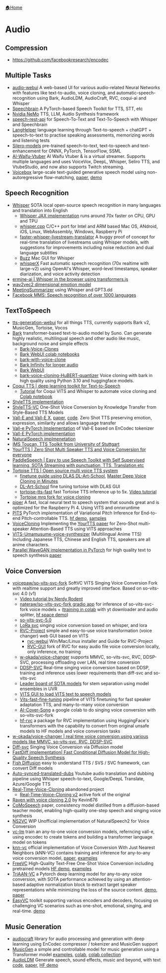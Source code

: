 [🏠Home](README.md)

# Audio
## Compression
- https://github.com/facebookresearch/encodec

## Multiple Tasks
- [audio-webui](https://github.com/gitmylo/audio-webui) A web-based UI for various audio-related Neural Networks with features like text-to-audio, voice cloning, and automatic-speech-recognition using Bark, AudioLDM, AudioCraft, RVC, coqui-ai and Whisper
- [Speechbrain](https://github.com/speechbrain/speechbrain) A PyTorch-based Speech Toolkit for TTS, STT, etc
- [Nvidia NeMo](https://github.com/NVIDIA/NeMo) TTS, LLM, Audio Synthesis framework
- [speech-rest-api](https://github.com/askrella/speech-rest-api) for Speech-To-Text and Text-To-Speech with Whisper and Speechbrain
- [LangHelper](https://github.com/NsLearning/LangHelper) language learning through Text-to-speech + chatGPT + speech-to-text to practise speaking assessments, memorizing words and listening tests
- [Silero-models](https://github.com/snakers4/silero-models) pre-trained speech-to-text, text-to-speech and text-enhancement for ONNX, PyTorch, TensorFlow, SSML
- [AI-Waifu-Vtuber](https://github.com/ardha27/AI-Waifu-Vtuber) AI Waifu Vtuber & is a virtual streamer. Supports multiple languages and uses VoiceVox, DeepL, Whisper, Seliro TTS, and VtubeStudio, and now also supports Twitch streaming.
- [Voicebox](https://ai.facebook.com/blog/voicebox-generative-ai-model-speech/) large-scale text-guided generative speech model using non-autoregressive flow-matching, [paper](https://research.facebook.com/publications/voicebox-text-guided-multilingual-universal-speech-generation-at-scale/), [demo](https://voicebox.metademolab.com)



## Speech Recognition
- [Whisper](https://github.com/openai/whisper) SOTA local open-source speech recognition in many languages and translation into English
  - [Whisper JAX implementation](https://github.com/sanchit-gandhi/whisper-jax) runs around 70x faster on CPU, GPU and TPU
  - [whisper.cpp](https://github.com/ggerganov/whisper.cpp) C/C++ port for Intel and ARM based Mac OS, ANdroid, iOS, Linux, WebAssembly, Windows, Raspberry Pi
  - [faster-whisper-livestream-translator](https://github.com/JonathanFly/faster-whisper-livestream-translator) A buggy proof of concept for real-time translation of livestreams using Whisper models, with suggestions for improvements including noise reduction and dual language subtitles
  - [Buzz](https://github.com/chidiwilliams/buzz) Mac GUI for Whisper
  - [whisperX](https://github.com/m-bain/whisperX) Fast automatic speech recognition (70x realtime with large-v2) using OpenAI's Whisper, word-level timestamps, speaker diarization, and voice activity detection
- [ermine-ai | Whisper in the browser using transformers.js](https://github.com/vishnumenon/ermine-ai)
- [wav2vec2 dimensional emotion model](https://github.com/audeering/w2v2-how-to)
- [MeetingSummarizer](https://github.com/rajpdus/MeetingSummarizer) using Whisper and GPT3.dd
- [Facebook MMS: Speech recognition of over 1000 languages](https://github.com/facebookresearch/fairseq/tree/main/examples/mms)

## TextToSpeech
-   [tts-generation-webui](https://github.com/rsxdalv/tts-generation-webui) for all things TTS, currently supports Bark v2, MusicGen, Tortoise, Vocos
-   [Bark](https://github.com/suno-ai/bark) transformer-based text-to-audio model by Suno. Can generate highly realistic, multilingual speech and other audio like music, background noise and simple effects
    -   [Bark-Voice-Clones](https://github.com/nikaskeba/Bark-Voice-Clones)
    -   [Bark WebUI colab notebooks](https://github.com/camenduru/bark-colab)
    -   [bark-with-voice-clone](https://github.com/serp-ai/bark-with-voice-clone)
    -   [Bark Infinity for longer audio](https://github.com/JonathanFly/bark)
    -   [Bark WebUI](https://github.com/makawy7/bark-webui)
    -   [bark-voice-cloning-HuBERT-quantizer](https://github.com/gitmylo/bark-voice-cloning-HuBERT-quantizer) Voice cloning with bark in high quality using Python 3.10 and huggingface models.
-   [Coqui TTS | deep learning toolkit for Text-to-Speech](https://github.com/coqui-ai/TTS)
    -   [Tutorial](https://www.youtube.com/watch?v=dfmlyXHQOwE) for Coqui VITS and Whisper to automate voice cloning and [Colab notebook](https://colab.research.google.com/drive/1Swo0GH_PjjAMqYYV6He9uFaq5TQsJ7ZH?usp=sharing#scrollTo=nSrZbKCXxalg)
-   [StyleTTS implementation](https://github.com/yl4579/StyleTTS)
  -   [StyleTTS-VC](https://github.com/yl4579/StyleTTS-VC) One-Shot Voice Conversion by Knowledge Transfer from Style-Based TTS Models
-   [Vall-E and Vall-E X](https://valle-demo.github.io/), [paper](https://arxiv.org/abs/2301.02111), [code](https://github.com/enhuiz/vall-e). Zero Shot TTS preserving emotion, expression, similarity and allows language transfer
  -  [Vall-e PyTorch Implementation](https://github.com/enhuiz/vall-e) of Vall-E based on EnCodec tokenizer
  -  [Vall-E PyTorch implementation](https://github.com/lifeiteng/vall-e)
-   [NaturalSpeech implmenetation](https://github.com/heatz123/naturalspeech)
-   [IMS Toucan, TTS Toolkit from University of Stuttgart](https://github.com/digitalphonetics/ims-toucan)
-   [YourTTS | Zero Shot Multi Speaker TTS and Voice Conversion for everyone](https://github.com/Edresson/YourTTS)
-   [PaddleSpeech | Easy to use Speech Toolkit with Self Supervised learning, SOTA Streaming with punctuation, TTS, Translation etc](https://github.com/PaddlePaddle/PaddleSpeech)
-   [Tortoise TTS | Open source multi voice TTS system](https://github.com/neonbjb/tortoise-tts)
    -   [finetune guide using DLAS DL-Art-School](https://www.youtube.com/watch?v=lnIq4SFFXWs), [Master Deep Voice Cloning in Minutes](https://youtu.be/OiMRlqcgDL0)
    -   [DL-Art-School](https://github.com/152334H/DL-Art-School) fine tuning tortoise with DLAS GUI
    -   [tortoise-tts-fast](https://github.com/152334H/tortoise-tts-fast) fast Tortoise TTS inference up to 5x. [Video tutorial](https://www.youtube.com/watch?v=8i4T5v1Fl_M)
    -   [Tortoise mrq fork for voice cloning](https://git.ecker.tech/mrq/ai-voice-cloning)
-   [piper](https://github.com/rhasspy/piper) A fast, local neural text to speech system that sounds great and is optimized for the Raspberry Pi 4. Using VITS and onnxruntime
-   [PITS](https://github.com/anonymous-pits/pits) PyTorch implementation of Variational Pitch Inference for End-to-end Pitch-controllable TTS. [hf demo](https://huggingface.co/spaces/anonymous-pits/pits), [samples](https://anonymous-pits.github.io/pits/)
-   [VoiceCloning](https://github.com/MartinMashalov/VoiceCloning) Implementing the [YourTTS paper](https://arxiv.org/abs/2112.02418) for Zero-Shot multi-speaker Attention-Based TTS using VITS approaches
  -   [VITS-Umamusume-voice-synthesizer](https://huggingface.co/spaces/1raliopunche/VITS-Umamusume-voice-synthesizer) (Multilingual Anime TTS) Including Japanese TTS, Chinese and English TTS, speakers are all anime characters.
-   [Parallel WaveGAN implementation in PyTorch](https://github.com/kan-bayashi/ParallelWaveGAN) for high quality text to speech synthesis [paper](https://github.com/kan-bayashi/ParallelWaveGAN)


## Voice Conversion

-   [voicepaw/so-vits-svc-fork](https://github.com/voicepaw/so-vits-svc-fork) SoftVC VITS Singing Voice Conversion Fork with realtime support and greatly improved interface. Based on so-vits-svc 4.0 (v1)
    -   [Video tutorial by Nerdy Rodent](https://www.youtube.com/watch?v=tZn0lcGO5OQ)
    -   [nateraw/so-vits-svc-fork gradio app](https://github.com/nateraw/voice-cloning) for inference of so-vits-svc-fork voice models + ([training in colab](https://colab.research.google.com/github/nateraw/voice-cloning/blob/main/training_so_vits_svc_fork.ipynb) with yt downloader and audio splitter, [hf space demo](https://hf.co/spaces/nateraw/voice-cloning))
    -   [so-vits-svc-5.0](https://github.com/PlayVoice/so-vits-svc-5.0)
    -   [LoRa svc](https://github.com/PlayVoice/lora-svc) singing voice conversion based on whisper, and lora
    -   [RVC-Project](https://github.com/RVC-Project/Retrieval-based-Voice-Conversion-WebUI) simple and easy-to-use voice transformation (voice changer) web GUI based on VITS
        -   [rvc-webui](https://github.com/ddPn08/rvc-webui) Win/Mac/Linux installer and Guide for RVC-Project
        -   [RVC-GUI](https://github.com/Tiger14n/RVC-GUI) fork of RVC for easy audio file voice conversion locally, only inference, no training
    -   [w-okada/voice-changer](https://github.com/w-okada/voice-changer) supports MMVC, so-vits-svc, RVC, DDSP-SVC, processing offloading over LAN, real time conversion
    -   [DDSP-SVC](https://github.com/yxlllc/DDSP-SVC) Real-time singing voice conversion based on DDSP, training and inference uses lower requirements than diff-svc and so-vits-svc
    -   [Leader board of SOTA models](https://github.com/Anjok07/ultimatevocalremovergui/issues/344) for stem separation using model ensembles in UVR
    -   [VITS GUI to load VITS text to speech models](https://github.com/CjangCjengh/MoeGoe_GUI)
    -   [Vits-fast-fine-tuning](https://github.com/Plachtaa/VITS-fast-fine-tuning) pipeline of VITS finetuning for fast speaker adaptation TTS, and many-to-many voice conversion
    -   [AI-Cover-Song](https://github.com/reshalfahsi/AI-Cover-Song) a google colab to do singing voice conversion with so-vits-svc-fork
    -   [hf-rvc](https://github.com/esnya/hf-rvc) a package for RVC implementation using HuggingFace's transformers with the capability to convert from original unsafe models to HF models and voice conversion tasks
-   [w-okada/voice-changer | real time voice conversion using various models like MMVC, so-vits-svc, RVC, DDSP-SVC](https://github.com/w-okada/voice-changer/blob/master/README_en.md)
-   [Diff-svc](https://github.com/prophesier/diff-svc) Singing Voice Conversion via Diffusion model
  -   [FastDiff implementation| Fast Conditional Diffusion Model for High-Quality Speech Synthesis](https://github.com/Rongjiehuang/FastDiff)
  -   [Fish Diffusion](https://github.com/fishaudio/fish-diffusion) easy to understand TTS / SVS / SVC framework, can convert Diff models
-   [Auto-synced-translated-dubs](https://github.com/ThioJoe/Auto-Synced-Translated-Dubs) Youtube audio translation and dubbing pipeline using Whisper speech-to-text, Google/DeepL Translate, Azure/Google TTS
-   [Real-Time-Voice-Cloning](https://github.com/CorentinJ/Real-Time-Voice-Cloning) abandoned project
    -   [Real-Time-Voice-Cloning v2](https://github.com/liuhaozhe6788/voice-cloning-collab) active fork of the original
-  [Raven with voice cloning 2.0](https://huggingface.co/spaces/Kevin676/Raven-with-Voice-Cloning-2.0/tree/main) by Kevin676
-  [CoMoSpeech](https://paperswithcode.com/paper/comospeech-one-step-speech-and-singing-voice) paper, consistency model distilled from a diffusion-based teacher model, enabling high-quality one-step speech and singing voice synthesis
-  [NS2VC](https://github.com/adelacvg/NS2VC) WIP Unofficial implementation of NaturalSpeech2 for Voice Conversion
-  [vc-lm](https://github.com/nilboy/vc-lm) train an any-to-one voice conversion models, referncing vall-e, using encodec to create tokens and building a transformer language model on tokens
-  [knn-vc](https://github.com/bshall/knn-vc) official implementation of Voice Conversion With Just Nearest Neighbors (kNN-VC) contains training and inference for any-to-any voice conversion model, [paper](https://arxiv.org/abs/2305.18975), [examples](https://bshall.github.io/knn-vc/)
-  [FreeVC](https://github.com/OlaWod/FreeVC) High-Quality Text-Free One-Shot Voice Conversion including pretrained models [HF demo](https://huggingface.co/spaces/OlaWod/FreeVC), [examples](https://olawod.github.io/FreeVC-demo)
-  [TriAAN-VC](https://github.com/winddori2002/TriAAN-VC) a Pytorch deep learning model for any-to-any voice conversion, with SOTA performance achieved by using an attention-based adaptive normalization block to extract target speaker representations while minimizing the loss of the source content. [demo](https://winddori2002.github.io/vc-demo.github.io/), [paper](https://arxiv.org/abs/2303.09057)
-  [EasyVC](https://github.com/MingjieChen/EasyVC) toolkit supporting various encoders and decoders, focusing on challenging VC scenarios such as one-shot, emotional, singing, and real-time. [demo](https://mingjiechen.github.io/easyvc/index.html)

## Music Generation
- [audiocraft](https://github.com/facebookresearch/audiocraft) library for audio processing and generation with deep learning using EnCodec compressor / tokenizer and MusicGen support
- [MusicGen](https://huggingface.co/spaces/facebook/MusicGen) a simple and controllable model for music generation using a Transformer model [examples](https://ai.honu.io/papers/musicgen/), [colab](https://colab.research.google.com/drive/1-Xe9NCdIs2sCUbiSmwHXozK6AAhMm7_i?usp=sharing), [colab collection](https://github.com/camenduru/MusicGen-colab)
- [AudioLDM](https://audioldm.github.io/) Generate speech, sound effects, music and beyond, with text [code](https://github.com/haoheliu/AudioLDM), [paper](https://arxiv.org/abs/2301.12503), [HF demo](https://huggingface.co/spaces/haoheliu/audioldm-text-to-audio-generation)
